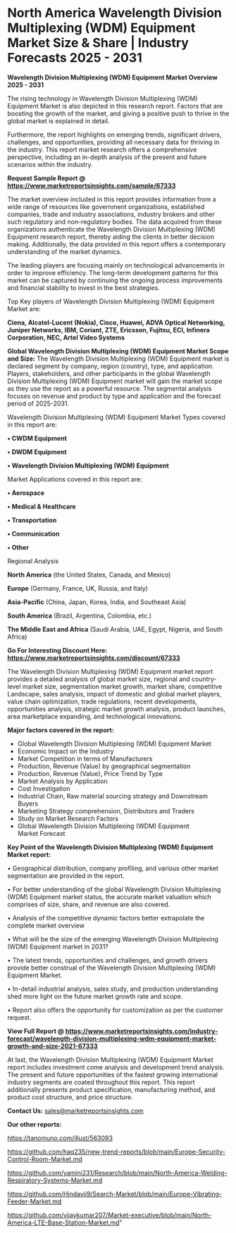 # North America Wavelength Division Multiplexing (WDM) Equipment Market Size & Share | Industry Forecasts 2025 - 2031

<Strong> Wavelength Division Multiplexing (WDM) Equipment Market Overview 2025 - 2031</strong>

The rising technology in Wavelength Division Multiplexing (WDM) Equipment Market is also depicted in this research report. Factors that are boosting the growth of the market, and giving a positive push to thrive in the global market is explained in detail.

Furthermore, the report highlights on emerging trends, significant drivers, challenges, and opportunities, providing all necessary data for thriving in the industry. This report market research offers a comprehensive perspective, including an in-depth analysis of the present and future scenarios within the industry.

<strong>Request Sample Report @ <a href=https://www.marketreportsinsights.com/sample/67333>https://www.marketreportsinsights.com/sample/67333</a></strong>

The market overview included in this report provides information from a wide range of resources like government organizations, established companies, trade and industry associations, industry brokers and other such regulatory and non-regulatory bodies. The data acquired from these organizations authenticate the Wavelength Division Multiplexing (WDM) Equipment research report, thereby aiding the clients in better decision making. Additionally, the data provided in this report offers a contemporary understanding of the market dynamics.

The leading players are focusing mainly on technological advancements in order to improve efficiency. The long-term development patterns for this market can be captured by continuing the ongoing process improvements and financial stability to invest in the best strategies.

Top Key players of Wavelength Division Multiplexing (WDM) Equipment Market are:

<strong>Ciena, Alcatel-Lucent (Nokia), Cisco, Huawei, ADVA Optical Networking, Juniper Networks, IBM, Coriant, ZTE, Ericsson, Fujitsu, ECI, Infinera Corporation, NEC, Artel Video Systems</strong>

<strong><b>Global Wavelength Division Multiplexing (WDM) Equipment Market Scope and Size:</b></strong>
The Wavelength Division Multiplexing (WDM) Equipment market is declared segment by company, region (country), type, and application. Players, stakeholders, and other participants in the global Wavelength Division Multiplexing (WDM) Equipment market will gain the market scope as they use the report as a powerful resource. The segmental analysis focuses on revenue and product by type and application and the forecast period of 2025-2031.

Wavelength Division Multiplexing (WDM) Equipment Market Types covered in this report are:

<strong>• CWDM Equipment

• DWDM Equipment

• Wavelength Division Multiplexing (WDM) Equipment</strong>

Market Applications covered in this report are:

<strong>• Aerospace

• Medical & Healthcare

• Transportation

• Communication

• Other</strong> 

Regional Analysis

<strong>North America</strong> (the United States, Canada, and Mexico)

<strong>Europe</strong> (Germany, France, UK, Russia, and Italy)

<strong>Asia-Pacific</strong> (China, Japan, Korea, India, and Southeast Asia)

<strong>South America</strong> (Brazil, Argentina, Colombia, etc.)

<strong>The Middle East and Africa</strong> (Saudi Arabia, UAE, Egypt, Nigeria, and South Africa)

<strong>Go For Interesting Discount Here: <a href=https://www.marketreportsinsights.com/discount/67333>https://www.marketreportsinsights.com/discount/67333</a></strong>

The Wavelength Division Multiplexing (WDM) Equipment market report provides a detailed analysis of global market size, regional and country-level market size, segmentation market growth, market share, competitive Landscape, sales analysis, impact of domestic and global market players, value chain optimization, trade regulations, recent developments, opportunities analysis, strategic market growth analysis, product launches, area marketplace expanding, and technological innovations.

<strong><b>Major factors covered in the report:</b></strong>
<ul>
  <li>Global Wavelength Division Multiplexing (WDM) Equipment Market </li>
  <li>Economic Impact on the Industry</li>
  <li>Market Competition in terms of Manufacturers</li>
  <li>Production, Revenue (Value) by geographical segmentation</li>
  <li>Production, Revenue (Value), Price Trend by Type</li>
  <li>Market Analysis by Application</li>
  <li>Cost Investigation</li>
  <li>Industrial Chain, Raw material sourcing strategy and Downstream Buyers</li>
  <li>Marketing Strategy comprehension, Distributors and Traders</li>
  <li>Study on Market Research Factors</li>
  <li>Global Wavelength Division Multiplexing (WDM) Equipment Market Forecast</li>
</ul>

<strong><b>Key Point of the Wavelength Division Multiplexing (WDM) Equipment Market report:</b></strong>

• Geographical distribution, company profiling, and various other market segmentation are provided in the report.

• For better understanding of the global Wavelength Division Multiplexing (WDM) Equipment market status, the accurate market valuation which comprises of size, share, and revenue are also covered.

• Analysis of the competitive dynamic factors better extrapolate the complete market overview

• What will be the size of the emerging Wavelength Division Multiplexing (WDM) Equipment market in 2031?

• The latest trends, opportunities and challenges, and growth drivers provide better construal of the Wavelength Division Multiplexing (WDM) Equipment Market.

• In-detail industrial analysis, sales study, and production understanding shed more light on the future market growth rate and scope.

• Report also offers the opportunity for customization as per the customer request.

<strong><b>View Full Report @ <a href=https://www.marketreportsinsights.com/industry-forecast/wavelength-division-multiplexing-wdm-equipment-market-growth-and-size-2021-67333>https://www.marketreportsinsights.com/industry-forecast/wavelength-division-multiplexing-wdm-equipment-market-growth-and-size-2021-67333</a></b></strong>


At last, the Wavelength Division Multiplexing (WDM) Equipment Market report includes investment come analysis and development trend analysis. The present and future opportunities of the fastest growing international industry segments are coated throughout this report. This report additionally presents product specification, manufacturing method, and product cost structure, and price structure.

<strong>Contact Us:</strong>
sales@marketreportsinsights.com

<strong>Our other reports:</strong>

<a href=https://tanomuno.com/illust/563093>https://tanomuno.com/illust/563093</a>

<a href=https://github.com/haq235/new-trend-reports/blob/main/Europe-Security-Control-Room-Market.md>https://github.com/haq235/new-trend-reports/blob/main/Europe-Security-Control-Room-Market.md</a>

<a href=https://github.com/yamini231/Research/blob/main/North-America-Welding-Respiratory-Systems-Market.md>https://github.com/yamini231/Research/blob/main/North-America-Welding-Respiratory-Systems-Market.md</a>

<a href=https://github.com/Hindavii9/Search-Market/blob/main/Europe-Vibrating-Feeder-Market.md>https://github.com/Hindavii9/Search-Market/blob/main/Europe-Vibrating-Feeder-Market.md</a>

<a href=https://github.com/vijaykumar207/Market-executive/blob/main/North-America-LTE-Base-Station-Market.md>https://github.com/vijaykumar207/Market-executive/blob/main/North-America-LTE-Base-Station-Market.md</a>"
